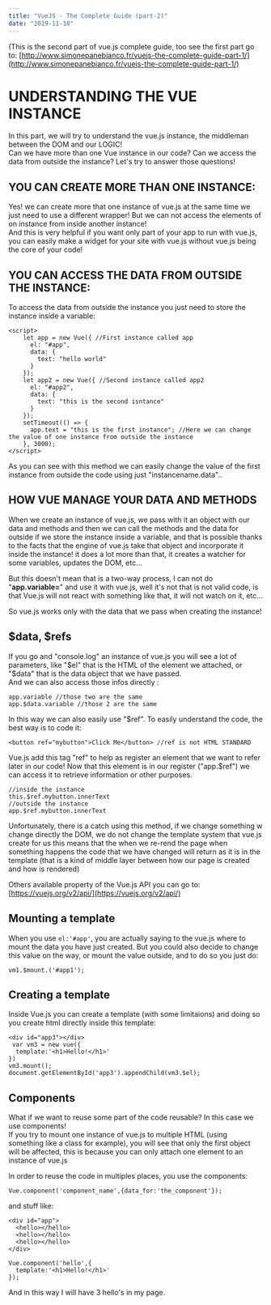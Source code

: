```yaml
---
title: "VueJS - The Complete Guide (part-2)"
date: "2019-11-10"
---
```


(This is the second part of vue.js complete guide, too see the first part go to: [http://www.simonepanebianco.fr/vuejs-the-complete-guide-part-1/](http://www.simonepanebianco.fr/vuejs-the-complete-guide-part-1/)

# UNDERSTANDING THE VUE INSTANCE

In this part, we will try to understand the vue.js instance, the middleman between the DOM and our LOGIC!  
Can we have more than one Vue instance in our code? Can we access the data from outside the instance? Let's try to answer those questions!

## YOU CAN CREATE MORE THAN ONE INSTANCE:

Yes! we can create more that one instance of vue.js at the same time we just need to use a different wrapper! But we can not access the elements of on instance from inside another instance!  
And this is very helpful if you want only part of your app to run with vue.js, you can easily make a widget for your site with vue.js without vue.js being the core of your code!

## YOU CAN ACCESS THE DATA FROM OUTSIDE THE INSTANCE:

To access the data from outside the instance you just need to store the instance inside a variable:

```
<script>
    let app = new Vue({ //First instance called app
      el: "#app",
      data: {
        text: "hello world"
      }
    });
    let app2 = new Vue({ //Second instance called app2
      el: "#app2",
      data: {
        text: "this is the second isntance"
      }
    });
    setTimeout(() => {
      app.text = "this is the first instance"; //Here we can change the value of one instance from outside the instance
    }, 3000);
</script>
```

As you can see with this method we can easily change the value of the first instance from outside the code using just "instancename.data"..

## HOW VUE MANAGE YOUR DATA AND METHODS

When we create an instance of vue.js, we pass with it an object with our data and methods and then we can call the methods and the data for outside if we store the instance inside a variable, and that is possible thanks to the facts that the engine of vue.js take that object and incorporate it inside the instance! it does a lot more than that, it creates a watcher for some variables, updates the DOM, etc...

But this doesn't mean that is a two-way process, I can not do "**app.variable=**" and use it with vue.js, well it's not that is not valid code, is that Vue.js will not react with something like that, it will not watch on it, etc...

So vue.js works only with the data that we pass when creating the instance!

## $data, $refs

If you go and "console.log" an instance of vue.js you will see a lot of parameters, like "$el" that is the HTML of the element we attached, or "$data" that is the data object that we have passed.  
And we can also access those infos directly :

```
app.variable //those two are the same
app.$data.variable //those 2 are the same
```

In this way we can also easily use "$ref". To easily understand the code, the best way is to code it:

```
<button ref="mybutton">Click Me</button> //ref is not HTML STANDARD
```

Vue.js add this tag "ref" to help as register an element that we want to refer later in our code! Now that this element is in our register ("app.$ref") we can access it to retrieve information or other purposes.

```
//inside the instance
this.$ref.mybutton.innerText
//outside the instance
app.$ref.mybutton.innerText
```

Unfortunately, there is a catch using this method, if we change something w change directly the DOM, we do not change the template system that vue.js create for us this means that the when we re-rend the page when something happens the code that we have changed will return as it is in the template (that is a kind of middle layer between how our page is created and how is rendered)

Others available property of the Vue.js API you can go to: [https://vuejs.org/v2/api/](https://vuejs.org/v2/api/)

## Mounting a template

When you use `el:'#app'`, you are actually saying to the vue.js where to mount the data you have just created. But you could also decide to change this value on the way, or mount the value outside, and to do so you just do:

```
vm1.$mount.('#app1');
```

## Creating a template

Inside Vue.js you can create a template (with some limitaions) and doing so you create html directly inside this template:

```
<div id="app3"></div>
 var vm3 = new vue({
  template:'<h1>Hello!</h1>'
})
vm3.mount();
document.getElementById('app3').appendChild(vm3.$el);
```

## Components

What if we want to reuse some part of the code reusable? In this case we use components!  
If you try to mount one instance of vue.js to multiple HTML (using something like a class for example), you will see that only the first object will be affected, this is because you can only attach one element to an instance of vue.js

In order to reuse the code in multiples places, you use the components:

```
Vue.component('component_name',{data_for:'the_component'});
```

and stuff like:

```
<div id="app">
  <hello></hello>
  <hello></hello>
  <hello></hello>
</div>

Vue.component('hello',{
  template:'<h1>Hello!</h1>'
});
```

And in this way I will have 3 hello's in my page.
